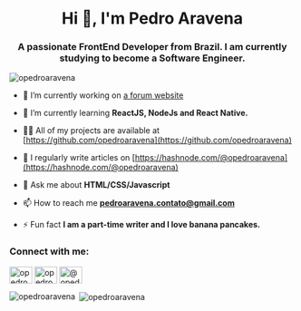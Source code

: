 <h1 align="center">Hi 👋, I'm Pedro Aravena</h1>
<h3 align="center">A passionate FrontEnd Developer from Brazil. I am currently studying to become a Software Engineer.</h3>

<p align="left"> <img src="https://komarev.com/ghpvc/?username=opedroaravena&label=Profile%20views&color=0e75b6&style=flat" alt="opedroaravena" /> </p>



- 🔭 I’m currently working on [a forum website](https://github.com/opedroaravena/byu-on)

- 🌱 I’m currently learning **ReactJS, NodeJs and React Native.**

- 👨‍💻 All of my projects are available at [https://github.com/opedroaravena](https://github.com/opedroaravena)

- 📝 I regularly write articles on [https://hashnode.com/@opedroaravena](https://hashnode.com/@opedroaravena)

- 💬 Ask me about **HTML/CSS/Javascript**

- 📫 How to reach me **pedroaravena.contato@gmail.com**

- ⚡ Fun fact **I am a part-time writer and I love banana pancakes.**

<h3 align="left">Connect with me:</h3>
<p align="left">
<a href="https://twitter.com/opedroaravena" target="blank"><img align="center" src="https://cdn.jsdelivr.net/npm/simple-icons@3.0.1/icons/twitter.svg" alt="opedroaravena" height="30" width="40" /></a>
<a href="https://linkedin.com/in/opedroaravena" target="blank"><img align="center" src="https://cdn.jsdelivr.net/npm/simple-icons@3.0.1/icons/linkedin.svg" alt="opedroaravena" height="30" width="40" /></a>
<a href="https://medium.com/@opedroaravena" target="blank"><img align="center" src="https://cdn.jsdelivr.net/npm/simple-icons@3.0.1/icons/medium.svg" alt="@opedroaravena" height="30" width="40" /></a>
</p>



<p><img align="left" src="https://github-readme-stats.vercel.app/api/top-langs?username=opedroaravena&show_icons=true&locale=en&layout=compact" alt="opedroaravena" /></p>

<p>&nbsp;<img align="center" src="https://github-readme-stats.vercel.app/api?username=opedroaravena&show_icons=true&locale=en" alt="opedroaravena" /></p>

